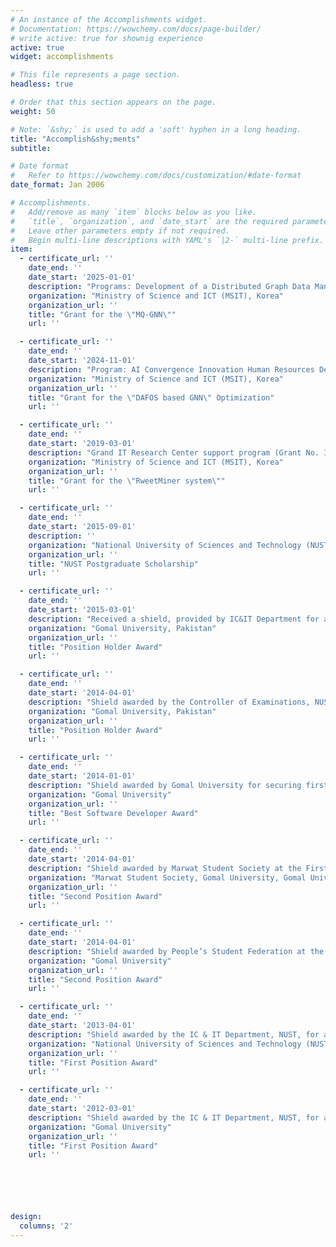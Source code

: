 ```yaml
---
# An instance of the Accomplishments widget.
# Documentation: https://wowchemy.com/docs/page-builder/
# write active: true for shownig experience
active: true
widget: accomplishments

# This file represents a page section.
headless: true

# Order that this section appears on the page.
weight: 50

# Note: `&shy;` is used to add a 'soft' hyphen in a long heading.
title: "Accomplish&shy;ments"
subtitle:

# Date format
#   Refer to https://wowchemy.com/docs/customization/#date-format
date_format: Jan 2006

# Accomplishments.
#   Add/remove as many `item` blocks below as you like.
#   `title`, `organization`, and `date_start` are the required parameters.
#   Leave other parameters empty if not required.
#   Begin multi-line descriptions with YAML's `|2-` multi-line prefix.
item:
  - certificate_url: ''
    date_end: ''
    date_start: '2025-01-01'
    description: "Programs: Development of a Distributed Graph Data Management System for Intelligent Processing of Big Graphs (Grant No. 2021-0-00859) and AI Convergence Innovation Human Resources Development, Kyung Hee Univ. (Grant No. RS-2022-00155911); Supervising Organization: IITP"
    organization: "Ministry of Science and ICT (MSIT), Korea"
    organization_url: ''
    title: "Grant for the \"MQ-GNN\""
    url: ''

  - certificate_url: ''
    date_end: ''
    date_start: '2024-11-01'
    description: "Program: AI Convergence Innovation Human Resources Development, Kyung Hee Univ. (Grant No. RS-2022-00155911); Supervising Organization: IITP"
    organization: "Ministry of Science and ICT (MSIT), Korea"
    organization_url: ''
    title: "Grant for the \"DAFOS based GNN\" Optimization"
    url: ''

  - certificate_url: ''
    date_end: ''
    date_start: '2019-03-01'
    description: "Grand IT Research Center support program (Grant No. IITP-2020-2015-0-00742); Supervising Organization: IITP"
    organization: "Ministry of Science and ICT (MSIT), Korea"
    organization_url: ''
    title: "Grant for the \"RweetMiner system\""
    url: ''

  - certificate_url: ''
    date_end: ''
    date_start: '2015-09-01'
    description: ''
    organization: "National University of Sciences and Technology (NUST), Pakistan"
    organization_url: ''
    title: "NUST Postgraduate Scholarship"
    url: ''

  - certificate_url: ''
    date_end: ''
    date_start: '2015-03-01'
    description: "Received a shield, provided by IC&IT Department for achieving second position in my Bachelor’s degree."
    organization: "Gomal University, Pakistan"
    organization_url: ''
    title: "Position Holder Award"
    url: ''

  - certificate_url: ''
    date_end: ''
    date_start: '2014-04-01'
    description: "Shield awarded by the Controller of Examinations, NUST, for achieving second position in the final year of the Bachelor’s degree."
    organization: "Gomal University, Pakistan"
    organization_url: ''
    title: "Position Holder Award"
    url: ''

  - certificate_url: ''
    date_end: ''
    date_start: '2014-01-01'
    description: "Shield awarded by Gomal University for securing first position in a software competition by developing a user-friendly, error-preventive tool for solving numerical problems in uniformly accelerated kinematics."
    organization: "Gomal University"
    organization_url: ''
    title: "Best Software Developer Award"
    url: ''

  - certificate_url: ''
    date_end: ''
    date_start: '2014-04-01'
    description: "Shield awarded by Marwat Student Society at the First Marwat Talent Award Show, Gomal University, for securing second position in the second year of the Bachelor’s degree."
    organization: "Marwat Student Society, Gomal University, Gomal University"
    organization_url: ''
    title: "Second Position Award"
    url: ''

  - certificate_url: ''
    date_end: ''
    date_start: '2014-04-01'
    description: "Shield awarded by People’s Student Federation at the Shaheed Qamar Abbas Talent Award Show, Gomal University, for securing second position in the second year of the Bachelor’s degree."
    organization: "Gomal University"
    organization_url: ''
    title: "Second Position Award"
    url: ''

  - certificate_url: ''
    date_end: ''
    date_start: '2013-04-01'
    description: "Shield awarded by the IC & IT Department, NUST, for achieving first position in the second year of the Bachelor’s degree."
    organization: "National University of Sciences and Technology (NUST), Pakistan"
    organization_url: ''
    title: "First Position Award"
    url: ''

  - certificate_url: ''
    date_end: ''
    date_start: '2012-03-01'
    description: "Shield awarded by the IC & IT Department, NUST, for achieving first position in the first year of the Bachelor’s degree."
    organization: "Gomal University"
    organization_url: ''
    title: "First Position Award"
    url: ''






design:
  columns: '2'
---
```

